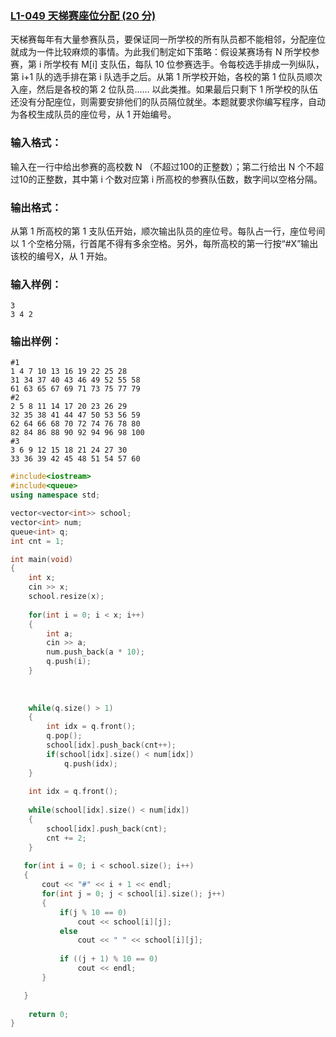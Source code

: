 ### [L1-049 天梯赛座位分配 (20 分)](https://pintia.cn/problem-sets/994805046380707840/problems/994805081289900032)



天梯赛每年有大量参赛队员，要保证同一所学校的所有队员都不能相邻，分配座位就成为一件比较麻烦的事情。为此我们制定如下策略：假设某赛场有 N 所学校参赛，第 i 所学校有 M[i] 支队伍，每队 10 位参赛选手。令每校选手排成一列纵队，第 i+1 队的选手排在第 i 队选手之后。从第 1 所学校开始，各校的第 1 位队员顺次入座，然后是各校的第 2 位队员…… 以此类推。如果最后只剩下 1 所学校的队伍还没有分配座位，则需要安排他们的队员隔位就坐。本题就要求你编写程序，自动为各校生成队员的座位号，从 1 开始编号。

### 输入格式：

输入在一行中给出参赛的高校数 N （不超过100的正整数）；第二行给出 N 个不超过10的正整数，其中第 i 个数对应第 i 所高校的参赛队伍数，数字间以空格分隔。

### 输出格式：

从第 1 所高校的第 1 支队伍开始，顺次输出队员的座位号。每队占一行，座位号间以 1 个空格分隔，行首尾不得有多余空格。另外，每所高校的第一行按“#X”输出该校的编号X，从 1 开始。

### 输入样例：

```in
3
3 4 2
```

### 输出样例：

```out
#1
1 4 7 10 13 16 19 22 25 28
31 34 37 40 43 46 49 52 55 58
61 63 65 67 69 71 73 75 77 79
#2
2 5 8 11 14 17 20 23 26 29
32 35 38 41 44 47 50 53 56 59
62 64 66 68 70 72 74 76 78 80
82 84 86 88 90 92 94 96 98 100
#3
3 6 9 12 15 18 21 24 27 30
33 36 39 42 45 48 51 54 57 60
```





```cpp
#include<iostream>
#include<queue>
using namespace std;

vector<vector<int>> school;
vector<int> num;
queue<int> q;
int cnt = 1;

int main(void)
{
    int x;
    cin >> x;
    school.resize(x);
    
    for(int i = 0; i < x; i++)
    {
        int a;
        cin >> a;
        num.push_back(a * 10);
        q.push(i);
    }
    
    
    
    while(q.size() > 1)
    {
        int idx = q.front();
        q.pop();
        school[idx].push_back(cnt++);
        if(school[idx].size() < num[idx])
            q.push(idx);
    }
    
    int idx = q.front();
    
    while(school[idx].size() < num[idx])
    {
        school[idx].push_back(cnt);
        cnt += 2;
    }
   
   for(int i = 0; i < school.size(); i++)
   {
       cout << "#" << i + 1 << endl;
       for(int j = 0; j < school[i].size(); j++)
       {
           if(j % 10 == 0)
               cout << school[i][j];
           else 
               cout << " " << school[i][j];
           
           if ((j + 1) % 10 == 0)
               cout << endl;
       }

   }
    
    return 0;
}
```

